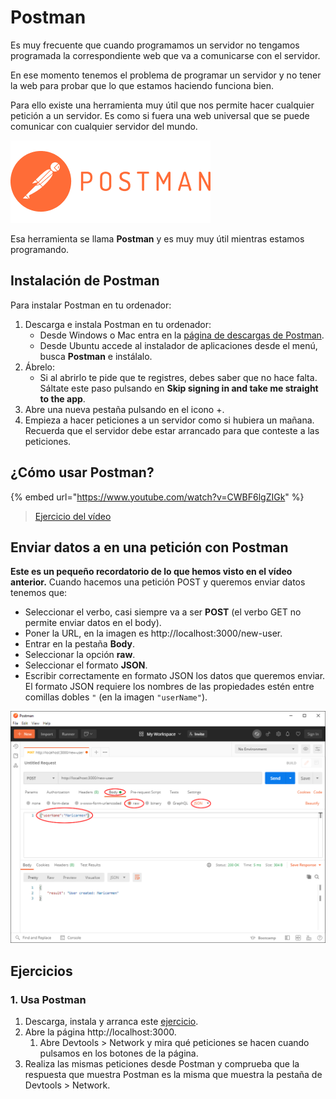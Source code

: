 # Postman

Es muy frecuente que cuando programamos un servidor no tengamos programada la correspondiente web que va a comunicarse con el servidor.

En ese momento tenemos el problema de programar un servidor y no tener la web para probar que lo que estamos haciendo funciona bien.

Para ello existe una herramienta muy útil que nos permite hacer cualquier petición a un servidor. Es como si fuera una web universal que se puede comunicar con cualquier servidor del mundo.

![](assets/images/postman.png)

Esa herramienta se llama **Postman** y es muy muy útil mientras estamos programando.

## Instalación de Postman

Para instalar Postman en tu ordenador:

1. Descarga e instala Postman en tu ordenador:
   - Desde Windows o Mac entra en la [página de descargas de Postman](https://www.postman.com/downloads/).
   - Desde Ubuntu accede al instalador de aplicaciones desde el menú, busca **Postman** e instálalo.
1. Ábrelo:
   - Si al abrirlo te pide que te registres, debes saber que no hace falta. Sáltate este paso pulsando en **Skip signing in and take me straight to the app**.
1. Abre una nueva pestaña pulsando en el icono +.
1. Empieza a hacer peticiones a un servidor como si hubiera un mañana. Recuerda que el servidor debe estar arrancado para que conteste a las peticiones.

## ¿Cómo usar Postman?

{% embed url="https://www.youtube.com/watch?v=CWBF6lgZIGk" %}

> [Ejercicio del vídeo](https://github.com/Adalab/ejercicios-de-los-materiales/tree/main/promo-l/4-2-express-postman)

## Enviar datos a en una petición con Postman

**Este es un pequeño recordatorio de lo que hemos visto en el vídeo anterior.** Cuando hacemos una petición POST y queremos enviar datos tenemos que:

- Seleccionar el verbo, casi siempre va a ser **POST** (el verbo GET no permite enviar datos en el body).
- Poner la URL, en la imagen es http://localhost:3000/new-user.
- Entrar en la pestaña **Body**.
- Seleccionar la opción **raw**.
- Seleccionar el formato **JSON**.
- Escribir correctamente en formato JSON los datos que queremos enviar. El formato JSON requiere los nombres de las propiedades estén entre comillas dobles `"` (en la imagen `"userName"`).

![](assets/images/postman-body.png)

## Ejercicios

### 1. Usa Postman

1. Descarga, instala y arranca este [ejercicio](https://github.com/Adalab/ejercicios-de-los-materiales/tree/main/promo-l/4-2-express-postman).
1. Abre la página http://localhost:3000.
   1. Abre Devtools > Network y mira qué peticiones se hacen cuando pulsamos en los botones de la página.
1. Realiza las mismas peticiones desde Postman y comprueba que la respuesta que muestra Postman es la misma que muestra la pestaña de Devtools > Network.